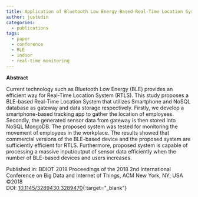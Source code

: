 ```yaml
---
title: Application of Bluetooth Low Energy-Based Real-Time Location System for Indoor Environments
author: justudin
categories:
  - publications
tags:
  - paper
  - conference
  - BLE
  - indoor
  - real-time monitoring
---
```

**Abstract**

Current technology such as Bluetooth Low Energy (BLE) provides an efficient way for Real-Time Location System (RTLS). This study proposes a BLE-based Real-Time Location System that utilizes Smartphone and NoSQL database as gateway and data storage respectively. Firstly, we develop a smartphone-based tracking app to gather the location of employees. Secondly, the generated sensor data from gateway is then stored into NoSQL MongoDB. The proposed system was tested for monitoring the movement of employees in the workplace. The results showed that commercial versions of the BLE-based device and the proposed system are sufficiently efficient for RTLS. Furthermore, proposed system is capable of processing a massive input/output of sensor data efficiently when the number of BLE-based devices and users increases.

Published in: BDIOT 2018 Proceedings of the 2018 2nd International Conference on Big Data and Internet of Things, ACM New York, NY, USA ©2018 <br/>
DOI: [10.1145/3289430.3289470](https://doi.org/10.1145/3289430.3289470){:target="_blank"}
